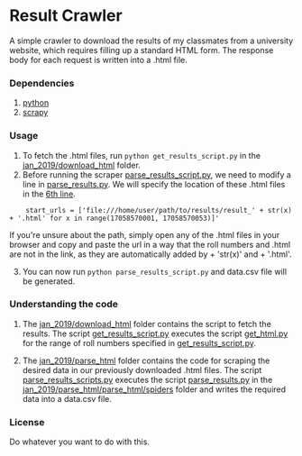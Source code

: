 # Result Crawler
A simple crawler to download the results of my classmates from a university website, which requires filling up a standard HTML form. The response body for each request is written into a .html file.

### Dependencies
1. [python](https://www.python.org/)
2. [scrapy](https://scrapy.org/)

### Usage
1. To fetch the .html files, run ```python get_results_script.py``` in the [jan_2019/download_html](https://github.com/genericSpecimen/crawl-scripts/tree/master/results/jan_2019/download_html) folder.
2. Before running the scraper [parse_results_script.py](https://github.com/genericSpecimen/crawl-scripts/blob/master/results/jan_2019/parse_html/parse_results_script.py), we need to modify a line in [parse_results.py](https://github.com/genericSpecimen/crawl-scripts/blob/master/results/jan_2019/parse_html/parse_html/spiders/parse_results.py). We will specify the location of these .html files in the [6th line](https://github.com/genericSpecimen/crawl-scripts/blob/403099eefd3fc822640519fdea428c9d48a61773/results/jan_2019/parse_html/parse_html/spiders/parse_results.py#L6).
```
	start_urls = ['file:///home/user/path/to/results/result_' + str(x) + '.html' for x in range(17058570001, 17058570053)]'
```
If you're unsure about the path, simply open any of the .html files in your browser and copy and paste the url in a way that the roll numbers and .html are not in the link, as they are automatically added by + 'str(x)' and + '.html'.

3. You can now run ```python parse_results_script.py``` and data.csv file will be generated. 

### Understanding the code

1. The [jan_2019/download_html](https://github.com/genericSpecimen/crawl-scripts/tree/master/results/jan_2019/download_html) folder contains the script to fetch the results. The script [get_results_script.py](https://github.com/genericSpecimen/crawl-scripts/blob/master/results/jan_2019/download_html/get_results_script.py) executes the script [get_html.py](https://github.com/genericSpecimen/crawl-scripts/blob/master/results/jan_2019/download_html/get_html.py) for the range of roll numbers specified in [get_results_script.py](https://github.com/genericSpecimen/crawl-scripts/blob/master/results/jan_2019/download_html/get_results_script.py).

2. The [jan_2019/parse_html](https://github.com/genericSpecimen/crawl-scripts/tree/master/results/jan_2019/parse_html) folder contains the code for scraping the desired data in our previously downloaded .html files. The script [parse_results_scripts.py](https://github.com/genericSpecimen/crawl-scripts/blob/master/results/jan_2019/parse_html/parse_results_script.py) executes the script [parse_results.py](https://github.com/genericSpecimen/crawl-scripts/blob/master/results/jan_2019/parse_html/parse_html/spiders/parse_results.py) in the [jan_2019/parse_html/parse_html/spiders](https://github.com/genericSpecimen/crawl-scripts/tree/master/results/jan_2019/parse_html/parse_html/spiders) folder and writes the required data into a data.csv file.

### License
Do whatever you want to do with this.
